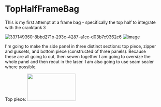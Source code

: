 # TopHalfFrameBag
This is my first attempt at a frame bag - specifically the top half to integrate with the cranktank 3

![337149360-8bbd271b-293c-4287-a1cc-d03b7c9362c6](https://github.com/miniluigi/TopHalfFrameBag/assets/45057973/ffd99917-4628-4551-8196-81a84d8c0ce8|width=100)
![image](https://github.com/miniluigi/TopHalfFrameBag/assets/45057973/eec294de-8e16-4d1b-9b8c-391f98078801|width=50)

I'm going to make the side panel in three distinct sections: top piece, zipper and gussets, and bottom piece (constructed of three panels). Because these are all going to cut, then sewen together I am going to oversize the whole panel and then recut in the laser.
I am also going to use seam sealer where possible. 

Top piece: <img src="https://github.com/miniluigi/TopHalfFrameBag/assets/45057973/fc01b7b7-eb75-4396-ad1e-b3732044e7c2" width="160" height="90">


